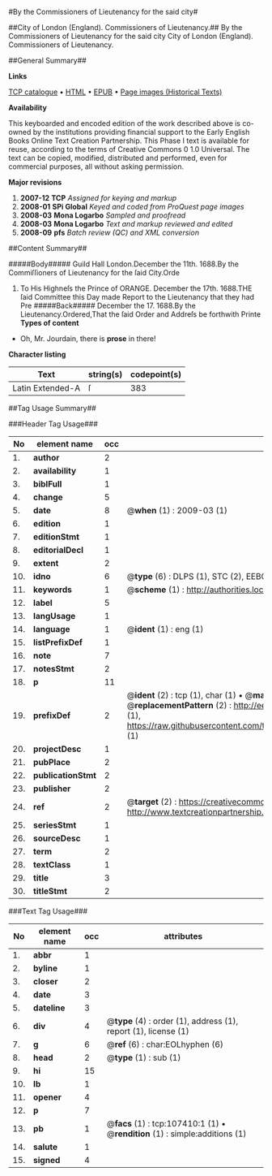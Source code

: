 #By the Commissioners of Lieutenancy for the said city#

##City of London (England). Commissioners of Lieutenancy.##
By the Commissioners of Lieutenancy for the said city
City of London (England). Commissioners of Lieutenancy.

##General Summary##

**Links**

[TCP catalogue](http://www.ota.ox.ac.uk/tcp/)  • 
[HTML](http://tei.it.ox.ac.uk/tcp/Texts-HTML/free/A48/A48972.html)  • 
[EPUB](http://tei.it.ox.ac.uk/tcp/Texts-EPUB/free/A48/A48972.epub) • 
[Page images (Historical Texts)](https://data.historicaltexts.jisc.ac.uk/view?pubId=eebo-18368275e&pageId=eebo-18368275e-107410-1)

**Availability**

This keyboarded and encoded edition of the
	       work described above is co-owned by the institutions
	       providing financial support to the Early English Books
	       Online Text Creation Partnership. This Phase I text is
	       available for reuse, according to the terms of Creative
	       Commons 0 1.0 Universal. The text can be copied,
	       modified, distributed and performed, even for
	       commercial purposes, all without asking permission.

**Major revisions**

1. __2007-12__ __TCP__ *Assigned for keying and markup*
1. __2008-01__ __SPi Global__ *Keyed and coded from ProQuest page images*
1. __2008-03__ __Mona Logarbo__ *Sampled and proofread*
1. __2008-03__ __Mona Logarbo__ *Text and markup reviewed and edited*
1. __2008-09__ __pfs__ *Batch review (QC) and XML conversion*

##Content Summary##

#####Body#####
Guild Hall London.December the 11th. 1688.By the Commiſſioners of Lieutenancy for the ſaid City.Orde
1. To His Highneſs the Prince of ORANGE.
December the 17th. 1688.THE ſaid Committee this Day made Report to the Lieutenancy that they had Pre
#####Back#####
December the 17. 1688.By the Lieutenancy.Ordered,That the ſaid Order and Addreſs be forthwith Printe
**Types of content**

  * Oh, Mr. Jourdain, there is **prose** in there!

**Character listing**


|Text|string(s)|codepoint(s)|
|---|---|---|
|Latin Extended-A|ſ|383|

##Tag Usage Summary##

###Header Tag Usage###

|No|element name|occ|attributes|
|---|---|---|---|
|1.|__author__|2||
|2.|__availability__|1||
|3.|__biblFull__|1||
|4.|__change__|5||
|5.|__date__|8| @__when__ (1) : 2009-03 (1)|
|6.|__edition__|1||
|7.|__editionStmt__|1||
|8.|__editorialDecl__|1||
|9.|__extent__|2||
|10.|__idno__|6| @__type__ (6) : DLPS (1), STC (2), EEBO-CITATION (1), OCLC (1), VID (1)|
|11.|__keywords__|1| @__scheme__ (1) : http://authorities.loc.gov/ (1)|
|12.|__label__|5||
|13.|__langUsage__|1||
|14.|__language__|1| @__ident__ (1) : eng (1)|
|15.|__listPrefixDef__|1||
|16.|__note__|7||
|17.|__notesStmt__|2||
|18.|__p__|11||
|19.|__prefixDef__|2| @__ident__ (2) : tcp (1), char (1)  •  @__matchPattern__ (2) : ([0-9\-]+):([0-9IVX]+) (1), (.+) (1)  •  @__replacementPattern__ (2) : http://eebo.chadwyck.com/downloadtiff?vid=$1&page=$2 (1), https://raw.githubusercontent.com/textcreationpartnership/Texts/master/tcpchars.xml#$1 (1)|
|20.|__projectDesc__|1||
|21.|__pubPlace__|2||
|22.|__publicationStmt__|2||
|23.|__publisher__|2||
|24.|__ref__|2| @__target__ (2) : https://creativecommons.org/publicdomain/zero/1.0/ (1), http://www.textcreationpartnership.org/docs/. (1)|
|25.|__seriesStmt__|1||
|26.|__sourceDesc__|1||
|27.|__term__|2||
|28.|__textClass__|1||
|29.|__title__|3||
|30.|__titleStmt__|2||


###Text Tag Usage###

|No|element name|occ|attributes|
|---|---|---|---|
|1.|__abbr__|1||
|2.|__byline__|1||
|3.|__closer__|2||
|4.|__date__|3||
|5.|__dateline__|3||
|6.|__div__|4| @__type__ (4) : order (1), address (1), report (1), license (1)|
|7.|__g__|6| @__ref__ (6) : char:EOLhyphen (6)|
|8.|__head__|2| @__type__ (1) : sub (1)|
|9.|__hi__|15||
|10.|__lb__|1||
|11.|__opener__|4||
|12.|__p__|7||
|13.|__pb__|1| @__facs__ (1) : tcp:107410:1 (1)  •  @__rendition__ (1) : simple:additions (1)|
|14.|__salute__|1||
|15.|__signed__|4||
